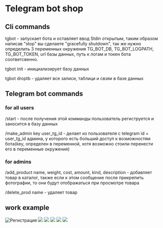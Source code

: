 # Telegram bot shop
## Cli commands
tgbot - запускает бота и оставляет ввод Stdin открытым, 
таким образом написав "stop" вы сделаете "gracefully shutdown",
так же нужно определить 3 переменных окружения TG_BOT_DB, TG_BOT_LOGPATH, 
TG_BOT_TOKEN, url базы данных, путь к логам и токен бота соответсвенно.

tgbot init - инициализирует базу данных

tgbot droptb - удаляет все записи, таблици и свзяи в базе данных

## Telegram bot commands
### for all users
/start - после получения этой комманды пользователь региструется и 
заносится в базу данных

/make_admin key user_tg_id - делает из пользователя с telegram id 
= user_tg_id админа, у которого есть больший доступ к возможностям 
бота(key, определен в переменной, хотя возможно стоили перенести его
в переменные окружения)
### for admins
/add_product name, weight, cost, amount, kind, description - добавляет товар 
в каталог, также если к этом сообщение после прикрепить фотографии, то они будут 
отображаться при просмотре товара

/delete_prod name - удаляет товар
## work example
![Регистрация](https://i.ibb.co/ys43zsL/2023-07-06-17-13-47.png)
![](https://i.ibb.co/Rjj2RkH/2023-07-06-17-35-23.png)
![](https://i.ibb.co/tHzPqFb/2023-07-06-17-41-16.png)
![](https://i.ibb.co/GFpn0c5/2023-07-06-17-42-17.png)
![](https://i.ibb.co/17vGq99/2023-07-06-17-43-30.png)
![](https://i.ibb.co/HhCKZSF/2023-07-06-17-47-45.png)
